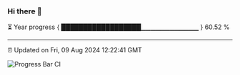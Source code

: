 ### Hi there 👋

⏳ Year progress { ██████████████████▁▁▁▁▁▁▁▁▁▁▁▁ } 60.52 %

---

⏰ Updated on Fri, 09 Aug 2024 12:22:41 GMT

![Progress Bar CI](https://github.com/liununu/liununu/workflows/Progress%20Bar%20CI/badge.svg)

